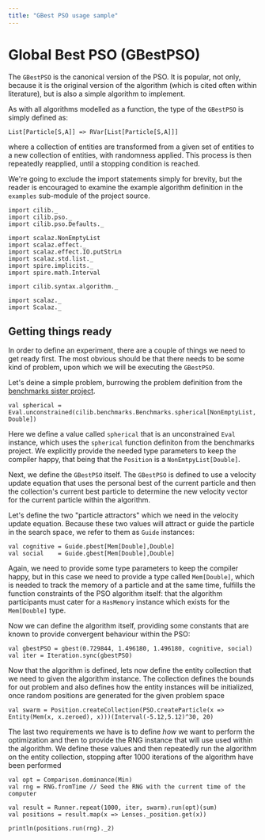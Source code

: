 ```yaml
---
title: "GBest PSO usage sample"
---
```


# Global Best PSO (GBestPSO)

The `GBestPSO` is the canonical version of the PSO. It is popular, not
only, because it is the original version of the algorithm (which is cited
often within literature), but is also a simple algorithm to implement.

As with all algorithms modelled as a function, the type of the `GBestPSO`
is simply defined as:

    List[Particle[S,A]] => RVar[List[Particle[S,A]]]

where a collection of entities are transformed from a given set of
entities to a new collection of entities, with randomness applied. This process
is then repeatedly reapplied, until a stopping condition is reached.

We're going to exclude the import statements simply for brevity, but the reader
is encouraged to examine the example algorithm definition in the `examples`
sub-module of the project source.

```t:invisible
import cilib._
import cilib.pso._
import cilib.pso.Defaults._

import scalaz.NonEmptyList
import scalaz.effect._
import scalaz.effect.IO.putStrLn
import scalaz.std.list._
import spire.implicits._
import spire.math.Interval

import cilib.syntax.algorithm._

import scalaz._
import Scalaz._
```

## Getting things ready

In order to define an experiment, there are a couple of things we need to
get ready first. The most obvious should be that there needs to be some kind
of problem, upon which we will be executing the `GBestPSO`.

Let's deine a simple problem, burrowing the problem definition from the
[benchmarks sister project](http://github.com/cirg-up/benchmarks).

```
val spherical = Eval.unconstrained(cilib.benchmarks.Benchmarks.spherical[NonEmptyList, Double])
```

Here we define a value called `spherical` that is an unconstrained `Eval`
instance, which uses the `spherical` function definiton from the benchmarks
project. We explicitly provide the needed type parameters to keep the compiler
happy, that being that the `Position` is a `NonEmtpyList[Double]`.

Next, we define the `GBestPSO` itself. The `GBestPSO` is defined to use a velocity
update equation that uses the personal best of the current particle and then the
collection's current best particle to determine the new velocity vector for the
current particle within the algorithm.

Let's define the two "particle attractors" which we need in the velocity update
equation. Because these two values will attract or guide the particle in the search
space, we refer to them as `Guide` instances:

```t
val cognitive = Guide.pbest[Mem[Double],Double]
val social    = Guide.gbest[Mem[Double],Double]
```

Again, we need to provide some type parameters to keep the compiler happy, but
in this case we need to provide a type called `Mem[Double]`, which is needed to
track the memory of a particle and at the same time, fulfills the function
constraints of the PSO algorithm itself: that the algorithm participants must
cater for a `HasMemory` instance which exists for the `Mem[Double]` type.

Now we can define the algorithm itself, providing some constants that are
known to provide convergent behaviour within the PSO:

```t
val gbestPSO = gbest(0.729844, 1.496180, 1.496180, cognitive, social)
val iter = Iteration.sync(gbestPSO)
```

Now that the algorithm is defined, lets now define the entity collection that
we need to given the algorithm instance. The collection defines the bounds for
out problem and also defines how the entity instances will be initialized, once
random positions are generated for the given problem space

```t
val swarm = Position.createCollection(PSO.createParticle(x => Entity(Mem(x, x.zeroed), x)))(Interval(-5.12,5.12)^30, 20)
```

The last two requirements we have is to define _how_ we want to perform the
optimization and then to provide the RNG instance that will use used within
the algorithm. We define these values and then repeatedly run the algorithm
on the entity collection, stopping after 1000 iterations of the algorithm
have been performed

```t
val opt = Comparison.dominance(Min)
val rng = RNG.fromTime // Seed the RNG with the current time of the computer

val result = Runner.repeat(1000, iter, swarm).run(opt)(sum)
val positions = result.map(x => Lenses._position.get(x))

println(positions.run(rng)._2)
```
